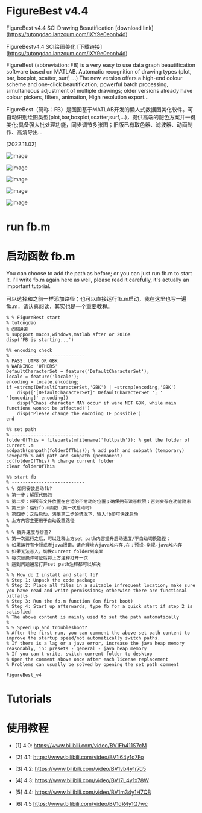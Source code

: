 # FigureBest v4.4

FigureBest v4.4 SCI Drawing Beautification [download link] (https://tutongdao.lanzoum.com/iXY9e0eonh4d)

FigureBestv4.4 SCI绘图美化 [下载链接] (https://tutongdao.lanzoum.com/iXY9e0eonh4d)

FigureBest (abbreviation: FB) is a very easy to use data graph beautification software based on MATLAB. Automatic recognition of drawing types (plot, bar, boxplot, scatter, surf, ...) The new version offers a high-end colour scheme and one-click beautification; powerful batch processing, simultaneous adjustment of multiple drawings; older versions already have colour pickers, filters, animation, High resolution export...

FigureBest（简称：FB）是图图基于MATLAB开发的懒人式数据图美化软件。可自动识别绘图类型(plot,bar,boxplot,scatter,surf,...)，提供高端的配色方案并一键美化;具备强大批处理功能，同步调节多张图；旧版已有取色器、滤波器、动画制作、高清导出...


[2022.11.02]

![image](https://user-images.githubusercontent.com/104671948/179134287-ade0dad3-a12f-4cc3-975d-dfbbf59f50d0.png)

![image](https://user-images.githubusercontent.com/104671948/179134612-29a156f1-6c06-41a4-a586-afd37d6c089c.png)

![image](https://user-images.githubusercontent.com/104671948/179134649-40eb2b42-af46-41c7-81f7-c27cdba36a19.png)

![image](https://user-images.githubusercontent.com/104671948/179134727-7582ba0e-2b12-4723-af8a-448a73288872.png)

![image](https://user-images.githubusercontent.com/104671948/179134794-d5c0586c-2158-4f4c-94cb-a230d8006c53.png)

# run fb.m

# 启动函数 fb.m


You can choose to add the path as before; or you can just run fb.m to start it. I'll write fb.m again here as well, please read it carefully, it's actually an important tutorial.

可以选择和之前一样添加路径；也可以直接运行fb.m启动，我在这里也写一遍fb.m，请认真阅读，其实也是一个重要教程。


```
% % FigureBest start
% tutongdao
% @图通道
% suppport macos,windows,matlab after or 2016a
disp('FB is starting...')

%% encoding check
% ---------------------------
% PASS: UTF8 OR GBK
% WARNING: 'OTHERS'
DefaultCharacterSet = feature('DefaultCharacterSet');
locale = feature('locale');
encoding = locale.encoding;
if ~strcmp(DefaultCharacterSet,'GBK') | ~strcmp(encoding,'GBK')
    disp(['[DefaultCharacterSet]' DefaultCharacterSet '; ' '[encoding]' encoding])
    disp('Chaos character MAY occur if were NOT GBK, while main functions wonnot be affected!')
    disp('Please change the encoding IF possible')
end

%% set path
% ---------------------------
folderOfThis = fileparts(mfilename('fullpath')); % get the folder of current .m
addpath(genpath(folderOfThis)); % add path and subpath (temporary)
savepath % add path and subpath (permanent)
cd(folderOfThis) % change current folder
clear folderOfThis

%% start fb
% ---------------------------
% % 如何安装启动fb?
% 第一步：解压代码包
% 第二步：将所有文件放置在合适的不常动的位置；确保拥有读写权限；否则会存在功能隐患
% 第三步：运行fb.m函数（第一次启动时）
% 第四步：之后启动，满足第二步的情况下，输入fb即可快速启动
% 上方内容主要用于自动设置路径
%
% % 提升速度与排查?
% 第一次运行之后，可以注释上方set path内容提升启动速度/不自动切换路径；
% 如果运行有卡顿或者java报错，请合理增大java堆内存,在：预设-常规-java堆内存
% 如果无法写入，切换current folder到桌面
% 每次替换许可证后将上方注释打开一次
% 遇到问题通常打开set path注释都可以解决
% ---------------------------
% % How do I install and start fb?
% Step 1: Unpack the code package
% Step 2: Place all files in a suitable infrequent location; make sure you have read and write permissions; otherwise there are functional pitfalls
% Step 3: Run the fb.m function (on first boot)
% Step 4: Start up afterwards, type fb for a quick start if step 2 is satisfied
% The above content is mainly used to set the path automatically
%
% % Speed up and troubleshoot?
% After the first run, you can comment the above set path content to improve the startup speed/not automatically switch paths.
% If there is a lag or a java error, increase the java heap memory reasonably, in: presets - general - java heap memory
% If you can't write, switch current folder to desktop
% Open the comment above once after each license replacement
% Problems can usually be solved by opening the set path comment

FigureBest_v4
```

# Tutorials

# 使用教程

- [1] 4.0: https://www.bilibili.com/video/BV1Fh411S7cM

- [2] 4.1: https://www.bilibili.com/video/BV1i64y1o7Fo

- [3] 4.2: https://www.bilibili.com/video/BV1vb4y1r7d5

- [4] 4.3: https://www.bilibili.com/video/BV17L4y1x78W

- [5] 4.4: https://www.bilibili.com/video/BV1m34y1H7QB

- [6] 4.5 https://www.bilibili.com/video/BV1dR4y1Q7wc

